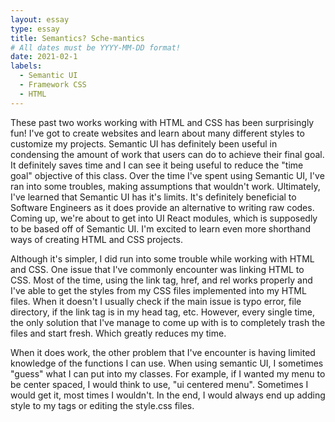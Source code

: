```yaml
---
layout: essay
type: essay
title: Semantics? Sche-mantics
# All dates must be YYYY-MM-DD format!
date: 2021-02-1
labels:
  - Semantic UI
  - Framework CSS
  - HTML
---
```


These past two works working with HTML and CSS has been surprisingly fun! I've got to create websites and learn about many different styles to customize my projects. Semantic UI has definitely been useful in condensing the amount of work that users can do to achieve their final goal. It definitely saves time and I can see it being useful to reduce the "time goal" objective of this class. Over the time I've spent using Semantic UI, I've ran into some troubles, making assumptions that wouldn't work. Ultimately, I've learned that Semantic UI has it's limits. It's definitely beneficial to Software Engineers as it does provide an alternative to writing raw codes. Coming up, we're about to get into UI React modules, which is supposedly to be based off of Semantic UI. I'm excited to learn even more shorthand ways of creating HTML and CSS projects. 

Although it's simpler, I did run into some trouble while working with HTML and CSS. One issue that I've commonly encounter was linking HTML to CSS. Most of the time, using the link tag, href, and rel works properly and I've able to get the styles from my CSS files implemented into my HTML files. When it doesn't I usually check if the main issue is typo error, file directory, if the link tag is in my head tag, etc. However, every single time, the only solution that I've manage to come up with is to completely trash the files and start fresh. Which greatly reduces my time. 

When it does work, the other problem that I've encounter is having limited knowledge of the functions I can use. When using semantic UI, I sometimes "guess" what I can put into my classes. For example, if I wanted my menu to be center spaced, I would think to use, "ui centered menu". Sometimes I would get it, most times I wouldn't. In the end, I would always end up adding style to my tags or editing the style.css files.
